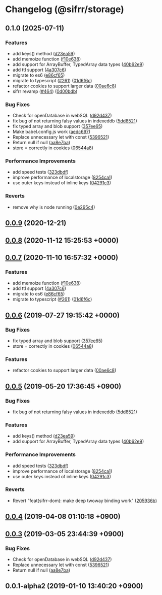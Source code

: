 # Changelog (@sifrr/storage)

## 0.1.0 (2025-07-11)


### Features

* add keys() method ([d23ea59](https://github.com/sifrr/sifrr/commit/d23ea5994acd4e6689f9458ecf553e05830353a4))
* add memoize function ([f10e638](https://github.com/sifrr/sifrr/commit/f10e638fbb3ff24f8160ceb0456e2f2ac742f75e))
* add support for ArrayBuffer, TypedArray data types ([40b62e9](https://github.com/sifrr/sifrr/commit/40b62e977557822a35bed5c0b29f497ea5c5b5cd))
* add ttl support ([4a307c6](https://github.com/sifrr/sifrr/commit/4a307c625a68665e1cc86084633785490b0f45f7))
* migrate to es6 ([e86cf65](https://github.com/sifrr/sifrr/commit/e86cf65d750df050e5a3478aa766968801c1f13b))
* migrate to typescript ([#261](https://github.com/sifrr/sifrr/issues/261)) ([01d6f6c](https://github.com/sifrr/sifrr/commit/01d6f6c28f43c00e73d620db0dc5a6e2808af384))
* refactor cookies to support larger data ([00ae6c8](https://github.com/sifrr/sifrr/commit/00ae6c84a41bc7b39d049a9567be8fdd9866893b))
* sifrr revamp ([#464](https://github.com/sifrr/sifrr/issues/464)) ([0d00bdb](https://github.com/sifrr/sifrr/commit/0d00bdbe83d3911fd67143d48e203659379ea70a))


### Bug Fixes

* Check for openDatabase in webSQL ([d92d437](https://github.com/sifrr/sifrr/commit/d92d4379bcad15e2cad2be55e0145a16c2cf4159))
* fix bug of not returning falsy values in indexeddb ([5dd8521](https://github.com/sifrr/sifrr/commit/5dd8521fec920f9a72e7ace08bdf1c7df2114a4f))
* fix typed array and blob support ([357ee65](https://github.com/sifrr/sifrr/commit/357ee65def58540dc9b6ccd27201271e7113e34d))
* Make babel.config.js work ([aedc697](https://github.com/sifrr/sifrr/commit/aedc69783590656e27fc6aa259a2b2963cc0b8d0))
* Replace unnecessary let with const ([5396521](https://github.com/sifrr/sifrr/commit/5396521fff3786bf9f1918937c84785f2a7ed84e))
* Return null if null ([aa8e7ba](https://github.com/sifrr/sifrr/commit/aa8e7bae825f2e7bf7e49d3b92958a39783bff25))
* store = correctly in cookies ([06544a8](https://github.com/sifrr/sifrr/commit/06544a8eb433ef48f88c65c7f14ae704bc551ea8))


### Performance Improvements

* add speed tests ([323dbdf](https://github.com/sifrr/sifrr/commit/323dbdfe141cba0f534da8d59496fa89fce080ce))
* improve performance of localstorage ([8254ca1](https://github.com/sifrr/sifrr/commit/8254ca19dd863a6b4b99777fac741d239794f3a6))
* use outer keys instead of inline keys ([04291c3](https://github.com/sifrr/sifrr/commit/04291c36b3d2a44a6548189d83fb69039dd62e2e))


### Reverts

* remove why is node running ([0e295c4](https://github.com/sifrr/sifrr/commit/0e295c4ebd2172098f9f31fffe535a72a136e888))

## [0.0.9](https://github.com/sifrr/sifrr/compare/v0.0.8...v0.0.9) (2020-12-21)

## [0.0.8](https://github.com/sifrr/sifrr/compare/v0.0.7...v0.0.8) (2020-11-12 15:25:53 +0000)

## [0.0.7](https://github.com/sifrr/sifrr/compare/v0.0.6...v0.0.7) (2020-11-10 16:57:32 +0000)

### Features

- add memoize function ([f10e638](https://github.com/sifrr/sifrr/commit/f10e638fbb3ff24f8160ceb0456e2f2ac742f75e))
- add ttl support ([4a307c6](https://github.com/sifrr/sifrr/commit/4a307c625a68665e1cc86084633785490b0f45f7))
- migrate to es6 ([e86cf65](https://github.com/sifrr/sifrr/commit/e86cf65d750df050e5a3478aa766968801c1f13b))
- migrate to typescript ([#261](https://github.com/sifrr/sifrr/issues/261)) ([01d6f6c](https://github.com/sifrr/sifrr/commit/01d6f6c28f43c00e73d620db0dc5a6e2808af384))

## [0.0.6](https://github.com/sifrr/sifrr/compare/v0.0.5...v0.0.6) (2019-07-27 19:15:42 +0000)

### Bug Fixes

- fix typed array and blob support ([357ee65](https://github.com/sifrr/sifrr/commit/357ee65def58540dc9b6ccd27201271e7113e34d))
- store = correctly in cookies ([06544a8](https://github.com/sifrr/sifrr/commit/06544a8eb433ef48f88c65c7f14ae704bc551ea8))

### Features

- refactor cookies to support larger data ([00ae6c8](https://github.com/sifrr/sifrr/commit/00ae6c84a41bc7b39d049a9567be8fdd9866893b))

## [0.0.5](https://github.com/sifrr/sifrr/compare/v0.0.4...v0.0.5) (2019-05-20 17:36:45 +0900)

### Bug Fixes

- fix bug of not returning falsy values in indexeddb ([5dd8521](https://github.com/sifrr/sifrr/commit/5dd8521fec920f9a72e7ace08bdf1c7df2114a4f))

### Features

- add keys() method ([d23ea59](https://github.com/sifrr/sifrr/commit/d23ea5994acd4e6689f9458ecf553e05830353a4))
- add support for ArrayBuffer, TypedArray data types ([40b62e9](https://github.com/sifrr/sifrr/commit/40b62e977557822a35bed5c0b29f497ea5c5b5cd))

### Performance Improvements

- add speed tests ([323dbdf](https://github.com/sifrr/sifrr/commit/323dbdfe141cba0f534da8d59496fa89fce080ce))
- improve performance of localstorage ([8254ca1](https://github.com/sifrr/sifrr/commit/8254ca19dd863a6b4b99777fac741d239794f3a6))
- use outer keys instead of inline keys ([04291c3](https://github.com/sifrr/sifrr/commit/04291c36b3d2a44a6548189d83fb69039dd62e2e))

### Reverts

- Revert "feat(sifrr-dom): make deep twoway binding work" ([205936b](https://github.com/sifrr/sifrr/commit/205936bd4bae1b715867c126885ea145a4ffb1cf))

## [0.0.4](https://github.com/sifrr/sifrr/compare/v0.0.3...v0.0.4) (2019-04-08 01:10:18 +0900)

## [0.0.3](https://github.com/sifrr/sifrr/compare/v0.0.1-alpha2...v0.0.3) (2019-03-05 23:44:39 +0900)

### Bug Fixes

- Check for openDatabase in webSQL ([d92d437](https://github.com/sifrr/sifrr/commit/d92d4379bcad15e2cad2be55e0145a16c2cf4159))
- Replace unnecessary let with const ([5396521](https://github.com/sifrr/sifrr/commit/5396521fff3786bf9f1918937c84785f2a7ed84e))
- Return null if null ([aa8e7ba](https://github.com/sifrr/sifrr/commit/aa8e7bae825f2e7bf7e49d3b92958a39783bff25))

## 0.0.1-alpha2 (2019-01-10 13:40:20 +0900)
